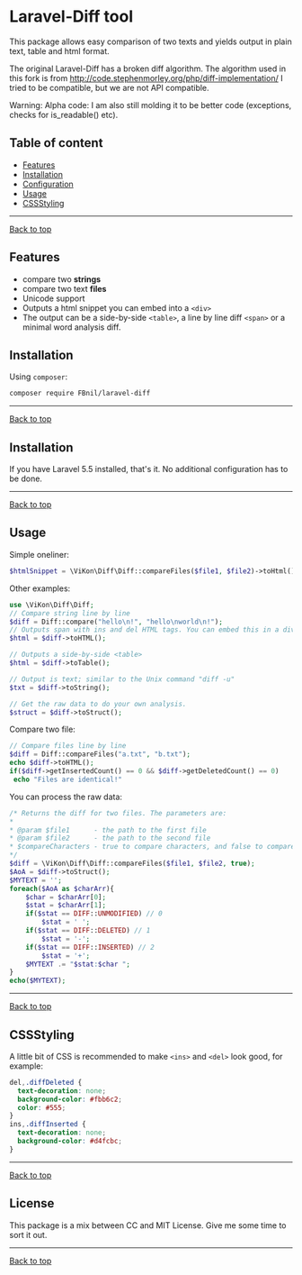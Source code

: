 # Laravel-Diff tool

This package allows easy comparison of two texts and yields output in plain text, table and html format.

The original Laravel-Diff has a broken diff algorithm. The algorithm used in this fork is from http://code.stephenmorley.org/php/diff-implementation/
I tried to be compatible, but we are not API compatible.

Warning: Alpha code:
I am also still molding it to be better code (exceptions, checks for is_readable() etc).

## Table of content

* [Features](#features)
* [Installation](#installation)
* [Configuration](#configuration)
* [Usage](#usage)
* [CSSStyling](#cssstyling)

---
[Back to top](#laravel-diff-tool)

## Features

* compare two **strings**
* compare two text **files**
* Unicode support
* Outputs a html snippet you can embed into a `<div>`
* The output can be a side-by-side `<table>`, a line by line diff `<span>` or a minimal word analysis diff. 

## Installation

Using `composer`:

```bash
composer require FBnil/laravel-diff
```

---
[Back to top](#laravel-diff-tool)

## Installation

If you have Laravel 5.5 installed, that's it. No additional configuration has to be done.

---
[Back to top](#laravel-diff-tool)

## Usage

Simple oneliner:

```php
$htmlSnippet = \ViKon\Diff\Diff::compareFiles($file1, $file2)->toHtml();
```

Other examples:

```php
use \ViKon\Diff\Diff;
// Compare string line by line
$diff = Diff::compare("hello\n!", "hello\nworld\n!");
// Outputs span with ins and del HTML tags. You can embed this in a div.
$html = $diff->toHTML();

// Outputs a side-by-side <table> 
$html = $diff->toTable();

// Output is text; similar to the Unix command "diff -u"
$txt = $diff->toString();

// Get the raw data to do your own analysis.
$struct = $diff->toStruct();
```

Compare two file:

```php
// Compare files line by line
$diff = Diff::compareFiles("a.txt", "b.txt");
echo $diff->toHTML();
if($diff->getInsertedCount() == 0 && $diff->getDeletedCount() == 0)
 echo "Files are identical!"
```

You can process the raw data:

```php
/* Returns the diff for two files. The parameters are:
*
* @param $file1      - the path to the first file
* @param $file2      - the path to the second file
* $compareCharacters - true to compare characters, and false to compare lines. Optional; defaults to false.
*/
$diff = \ViKon\Diff\Diff::compareFiles($file1, $file2, true);
$AoA = $diff->toStruct();
$MYTEXT = '';
foreach($AoA as $charArr){
	$char = $charArr[0];
	$stat = $charArr[1];
	if($stat == DIFF::UNMODIFIED) // 0
		$stat = ' ';
	if($stat == DIFF::DELETED) // 1
		$stat = '-';
	if($stat == DIFF::INSERTED) // 2
		$stat = '+';
	$MYTEXT .= "$stat:$char ";
}
echo($MYTEXT);
```


---
[Back to top](#laravel-diff-tool)


## CSSStyling

A little bit of CSS is recommended to make `<ins>` and `<del>` look good, for example:

```css
del,.diffDeleted {
  text-decoration: none;
  background-color: #fbb6c2;
  color: #555;
}
ins,.diffInserted {
  text-decoration: none;
  background-color: #d4fcbc;
}
```

---
[Back to top](#laravel-diff-tool)

## License

This package is a mix between CC and MIT License. Give me some time to sort it out.

---
[Back to top](#laravel-diff-tool)
